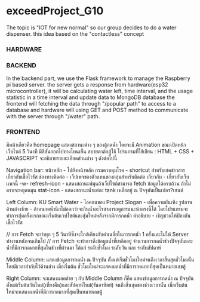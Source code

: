 # exceedProject_G10
The topic is "IOT for new normal" so our group decides to do a water dispenser. this idea based on the "contactless" concept 

### HARDWARE

### BACKEND
In the backend part, we use the Flask framework to manage the Raspberry pi based server. the server gets a response from hardware(esp32 microcontroller), it will be calculating water left, time interval, and the usage statistic in a time interval and update data to MongoDB database the frontend will fetching the data through "/popular path" to access to a database and hardware will using GET and POST method to communicate with the server through "/water" path.

### FRONTEND

มีหน้าเดียวคือ homepage แสดงสถานะต่าง ๆ ของตู้กดน้ำ โดยจะมี Animation ขณะเปิดหน้าเว็บไซต์ 5 วินาที มีสีสันออกไปทางโทนเย็น
สบายตาต่อภู้ใช้ โปรแกรมที่ใช้เขียน : HTML + CSS + JAVASCRIPT จะอธิบายรายละเอียดส่วนต่าง ๆ ดังต่อไปนี้

Navigation bar:
หน้าหลัก - ไปยังหน้าหลัก
กรมควบคุมโรค - shortcut สำหรับเชคข่าวสารเกี่ยวกับเชื้อไวรัส
ช่องทางติดต่อ - เว็ปเพจของตัวแทนของกลุ่มสำหรับติดต่อ
เกี่ยวกับ - เกี่ยวกับเว็บเเพจนี้ -w-
refresh-icon - แสดงสถานะฟมุนถ้าเว็ปไซต์สามารถ fetch ข้อมูลได้ครบถ้วน ถ้าไม่ครบจะหยุดหมุน
stat-icon - แสดงสถานะน้ำแต่ละ tank เหลืออยู่ ณ ปัจจุบันเป็นเปอร?เซนต์

Left Column:
  KU Smart Water - ไอคอนของ Project
  Slogan - เพื่อความบันเทิง
  รูปภาพด้านล่างซ้าย - ถ้าคนกดน้ำนึกไม่ออกว่าจะกินน้ำอะไรสามารถดูการแนะนำตรงนี้ได้
                   โดยโปรแกรมจะทำการสุ่มครั้งแรกขณะเริ่มต้นเวปไซต์และสุ่มใหม่หลังจากมีการกดน้ำ
  คำอธิบาย - เชิญชวนให้ป้องกันเชื้อไวรัส

// การ Fetch จะทำทุก ๆ 5 วินาทีซึ่งจะใกล้เคียงกับค่าเฉลี่ยในการกดน้ำ 1 ครั้งและไม่ให้ Server ทำงานหนักจนเกินไป
// การ Fetch จะทำการดึงข้อมูลน้ำที่เหลิออยู่ จำนวนการกดน้ำช่วงปัจจุบันและน้ำที่มีการกดมากที่สุดในช่วงที่ผ่านมา ได้แก่ ระดับชั่วโมง ระดับวัน และ    ระดับสัปดาห์

Middle Column:
  แสดงข้อมูลการกดน้ำ ณ ปัจจุบัน ตั้งแต่เริ่มชั่วโมงใหม่จนถึงเวลาสิ้นสุดชั่วโมงนั้น โดยมีเวลากำกับไว้ด้านล่าง เมื่อเริ่มต้น
  ชั่วโมงใหม่จะแสดงผลน้ำที่มีการกดมากที่สุดเป็นหมายเลขตู้

Right Column:
  จะแสดงผลคล้าย ๆ กับ Middle Column ก็คือ แสดงข้อมูลการกดน้ำ ณ ปัจจุบันตั้งแต่เริ่มต้นวันใหม่(เที่ยงคืน)และสัปดาห์ใหม่(วันอาทิตย์) 
  จนถึงสิ้นสุดของช่วงเวลานั้น เมื่อเริ่มต้นใหม่จะแสดงผลน้ำที่มีการกดมากที่สุดเป็นหมายเลขตู้ 
